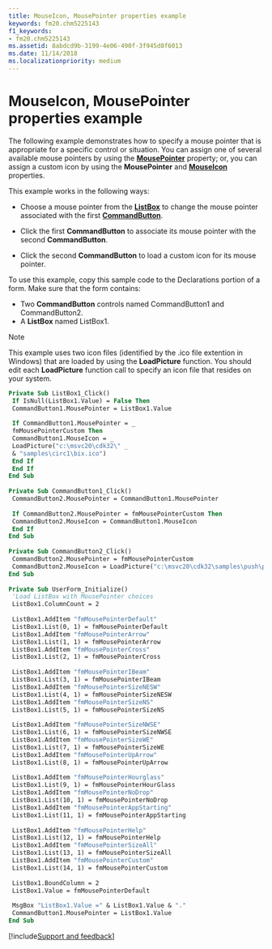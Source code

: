 ```yaml
---
title: MouseIcon, MousePointer properties example
keywords: fm20.chm5225143
f1_keywords:
- fm20.chm5225143
ms.assetid: 8abdcd9b-3199-4e06-490f-3f945d8f6013
ms.date: 11/14/2018
ms.localizationpriority: medium
---
```



# MouseIcon, MousePointer properties example

The following example demonstrates how to specify a mouse pointer that is appropriate for a specific control or situation. You can assign one of several available mouse pointers by using the **[MousePointer](mousepointer-property.md)** property; or, you can assign a custom icon by using the **MousePointer** and **[MouseIcon](mouseicon-property.md)** properties.

This example works in the following ways:

- Choose a mouse pointer from the **[ListBox](listbox-control.md)** to change the mouse pointer associated with the first **[CommandButton](commandbutton-control.md)**.
    
- Click the first **CommandButton** to associate its mouse pointer with the second **CommandButton**.
    
- Click the second **CommandButton** to load a custom icon for its mouse pointer.
    

To use this example, copy this sample code to the Declarations portion of a form. Make sure that the form contains:

- Two **CommandButton** controls named CommandButton1 and CommandButton2.   
- A **ListBox** named ListBox1.
    
> [!NOTE] 
> This example uses two icon files (identified by the .ico file extention in Windows) that are loaded by using the **LoadPicture** function. You should edit each **LoadPicture** function call to specify an icon file that resides on your system.


```vb
Private Sub ListBox1_Click() 
 If IsNull(ListBox1.Value) = False Then 
 CommandButton1.MousePointer = ListBox1.Value 
 
 If CommandButton1.MousePointer = _ 
 fmMousePointerCustom Then 
 CommandButton1.MouseIcon = _ 
 LoadPicture("c:\msvc20\cdk32\" _ 
 & "samples\circ1\bix.ico") 
 End If 
 End If 
End Sub 
 
Private Sub CommandButton1_Click() 
 CommandButton2.MousePointer = CommandButton1.MousePointer 
 
 If CommandButton2.MousePointer = fmMousePointerCustom Then 
 CommandButton2.MouseIcon = CommandButton1.MouseIcon 
 End If 
End Sub 
 
Private Sub CommandButton2_Click() 
 CommandButton2.MousePointer = fmMousePointerCustom 
 CommandButton2.MouseIcon = LoadPicture("c:\msvc20\cdk32\samples\push\push.ico") 
End Sub 
 
Private Sub UserForm_Initialize() 
 'Load ListBox with MousePointer choices 
 ListBox1.ColumnCount = 2 
 
 ListBox1.AddItem "fmMousePointerDefault" 
 ListBox1.List(0, 1) = fmMousePointerDefault 
 ListBox1.AddItem "fmMousePointerArrow" 
 ListBox1.List(1, 1) = fmMousePointerArrow 
 ListBox1.AddItem "fmMousePointerCross" 
 ListBox1.List(2, 1) = fmMousePointerCross 
 
 ListBox1.AddItem "fmMousePointerIBeam" 
 ListBox1.List(3, 1) = fmMousePointerIBeam 
 ListBox1.AddItem "fmMousePointerSizeNESW" 
 ListBox1.List(4, 1) = fmMousePointerSizeNESW 
 ListBox1.AddItem "fmMousePointerSizeNS" 
 ListBox1.List(5, 1) = fmMousePointerSizeNS 
 
 ListBox1.AddItem "fmMousePointerSizeNWSE" 
 ListBox1.List(6, 1) = fmMousePointerSizeNWSE 
 ListBox1.AddItem "fmMousePointerSizeWE" 
 ListBox1.List(7, 1) = fmMousePointerSizeWE 
 ListBox1.AddItem "fmMousePointerUpArrow" 
 ListBox1.List(8, 1) = fmMousePointerUpArrow 
 
 ListBox1.AddItem "fmMousePointerHourglass" 
 ListBox1.List(9, 1) = fmMousePointerHourGlass 
 ListBox1.AddItem "fmMousePointerNoDrop" 
 ListBox1.List(10, 1) = fmMousePointerNoDrop 
 ListBox1.AddItem "fmMousePointerAppStarting" 
 ListBox1.List(11, 1) = fmMousePointerAppStarting 
 
 ListBox1.AddItem "fmMousePointerHelp" 
 ListBox1.List(12, 1) = fmMousePointerHelp 
 ListBox1.AddItem "fmMousePointerSizeAll" 
 ListBox1.List(13, 1) = fmMousePointerSizeAll 
 ListBox1.AddItem "fmMousePointerCustom" 
 ListBox1.List(14, 1) = fmMousePointerCustom 
 
 ListBox1.BoundColumn = 2 
 ListBox1.Value = fmMousePointerDefault 
 
 MsgBox "ListBox1.Value =" & ListBox1.Value & "." 
 CommandButton1.MousePointer = ListBox1.Value 
End Sub
```

[!include[Support and feedback](~/includes/feedback-boilerplate.md)]